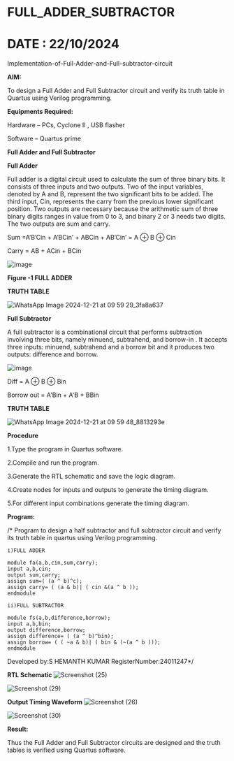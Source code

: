 # FULL_ADDER_SUBTRACTOR
# DATE : 22/10/2024
Implementation-of-Full-Adder-and-Full-subtractor-circuit

**AIM:**

To design a Full Adder and Full Subtractor circuit and verify its truth table in Quartus using Verilog programming.

**Equipments Required:**

Hardware – PCs, Cyclone II , USB flasher

Software – Quartus prime

**Full Adder and Full Subtractor**

**Full Adder**

Full adder is a digital circuit used to calculate the sum of three binary bits. It consists of three inputs and two outputs. Two of the input variables, denoted by A and B, represent the two significant bits to be added. The third input, Cin, represents the carry from the previous lower significant position. Two outputs are necessary because the arithmetic sum of three binary digits ranges in value from 0 to 3, and binary 2 or 3 needs two digits. The two outputs are sum and carry.

Sum =A’B’Cin + A’BCin’ + ABCin + AB’Cin’ = A ⊕ B ⊕ Cin 

Carry = AB + ACin + BCin

![image](https://github.com/naavaneetha/FULL_ADDER_SUBTRACTOR/assets/154305477/0f30ba51-5ffb-4198-845f-18e054f675e7)

**Figure -1 FULL ADDER**

**TRUTH TABLE**

![WhatsApp Image 2024-12-21 at 09 59 29_3fa8a637](https://github.com/user-attachments/assets/15ceea09-518d-4ba0-835c-1833067f5e5c)

**Full Subtractor**

A full subtractor is a combinational circuit that performs subtraction involving three bits, namely minuend, subtrahend, and borrow-in . It accepts three inputs: minuend, subtrahend and a borrow bit and it produces two outputs: difference and borrow.

![image](https://github.com/naavaneetha/FULL_ADDER_SUBTRACTOR/assets/154305477/02b24f51-ab51-4304-9ad6-7b81ffc1ead5)

Diff = A ⊕ B ⊕ Bin 

Borrow out = A'Bin + A'B + BBin

**TRUTH TABLE**

![WhatsApp Image 2024-12-21 at 09 59 48_8813293e](https://github.com/user-attachments/assets/16e3534c-1125-499b-bcce-a010cdbd32be)

**Procedure**

1.Type the program in Quartus software.

2.Compile and run the program.

3.Generate the RTL schematic and save the logic diagram.

4.Create nodes for inputs and outputs to generate the timing diagram.

5.For different input combinations generate the timing diagram.

**Program:**

/* Program to design a half subtractor and full subtractor circuit and verify its truth table in quartus using Verilog programming.
```
i)FULL ADDER

module fa(a,b,cin,sum,carry);
input a,b,cin;
output sum,carry;
assign sum=( (a ^ b)^c);
assign carry= ( (a & b)| ( cin &(a ^ b ));
endmodule

ii)FULL SUBTRACTOR

module fs(a,b,difference,borrow);
input a,b,bin;
output difference,borrow;
assign difference= ( (a ^ b)^bin);
assign borrow= ( ( ~a & b)| ( bin & (~(a ^ b )));
endmodule
```

Developed by:S HEMANTH KUMAR RegisterNumber:24011247*/

**RTL Schematic**
![Screenshot (25)](https://github.com/user-attachments/assets/f82ca736-d9cb-46eb-a97e-2281be6ef6ba)

![Screenshot (29)](https://github.com/user-attachments/assets/d40a0339-cfb3-4c79-9137-9cc682652100)

**Output Timing Waveform**
![Screenshot (26)](https://github.com/user-attachments/assets/91c2b8db-dfda-4332-96ab-eb2919c2d8fd)

![Screenshot (30)](https://github.com/user-attachments/assets/8f38dfc4-23bb-47ba-9385-86ca4415be9e)

**Result:**

Thus the Full Adder and Full Subtractor circuits are designed and the truth tables is verified using Quartus software.



